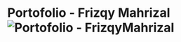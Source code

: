 # Portofolio - Frizqy Mahrizal![Portofolio - FrizqyMahrizal](https://github.com/user-attachments/assets/60ee9aa9-8659-4ce7-bbb0-355d45c7c460)
